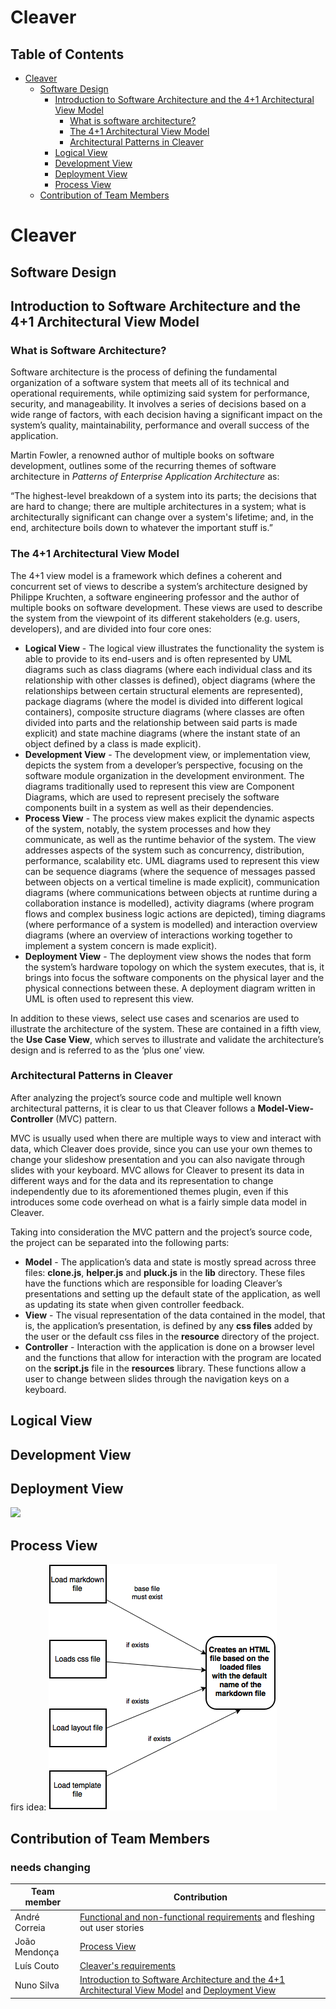 # Cleaver

## Table of Contents
* [Cleaver](#cleaver)
    * [Software Design](#intro-sd)
        * [Introduction to Software Architecture and the 4+1 Architectural View Model](#introduction)
            * [What is software architecture?](#introduction-sa)
            * [The 4+1 Architectural View Model](#introduction-vm)
            * [Architectural Patterns in Cleaver](#introduction-ap)
        * [Logical View](#logicview)
        * [Development View](#dvpview)
        * [Deployment View](#dployview)
        * [Process View](#prcssview)
    * [Contribution of Team Members](#contributions)

<div id='cleaver'>

# Cleaver

<div id='intro-sd'>

## Software Design

<div id='introduction'>

## Introduction to Software Architecture and the 4+1 Architectural View Model

<div id='introduction-sa'>

### What is Software Architecture?

Software architecture is the process of defining the fundamental organization of a software system that meets all of its technical and operational requirements, while optimizing said system for performance, security, and manageability. It involves a series of decisions based on a wide range of factors, with each decision having a significant impact on the system’s quality, maintainability, performance and overall success of the application. 

Martin Fowler, a renowned author of multiple books on software development, outlines some of the recurring themes of software architecture in *Patterns of Enterprise Application Architecture* as: 

“The highest-level breakdown of a system into its parts; the decisions that are hard to change; there are multiple architectures in a system; what is architecturally significant can change over a system's lifetime; and, in the end, architecture boils down to whatever the important stuff is.”

<div id='introduction-vm'>

### The 4+1 Architectural View Model

The 4+1 view model is a framework which defines a coherent and concurrent set of views to describe a system’s architecture designed by Philippe Kruchten, a software engineering professor and the author of multiple books on software development. These views are used to describe the system from the viewpoint of its different stakeholders (e.g. users, developers), and are divided into four core ones:
* **Logical View** - The logical view illustrates the functionality the system is able to provide to its end-users and is often represented by UML diagrams such as class diagrams (where each individual class and its relationship with other classes is defined), object diagrams (where the relationships between certain structural elements are represented), package diagrams (where the model is divided into different logical containers), composite structure diagrams (where classes are often divided into parts and the relationship between said parts is made explicit) and state machine diagrams (where the instant state of an object defined by a class is made explicit).
* **Development View** - The development view, or implementation view, depicts the system from a developer’s perspective, focusing on the software module organization in the development environment. The diagrams traditionally used to represent this view are Component Diagrams, which are used to represent precisely the software components built in a system as well as their dependencies.
* **Process View** - The process view makes explicit the dynamic aspects of the system, notably, the system processes and how they communicate, as well as the runtime behavior of the system. The view addresses aspects of the system such as concurrency, distribution, performance, scalability etc. UML diagrams used to represent this view can be sequence diagrams (where the sequence of messages passed between objects on a vertical timeline is made explicit), communication diagrams (where communications between objects at runtime during a collaboration instance is modelled), activity diagrams (where program flows and complex business logic actions are depicted), timing diagrams (where performance of a system is modelled) and interaction overview diagrams (where an overview of interactions working together to implement a system concern is made explicit).
* **Deployment View** - The deployment view shows the nodes that form the system’s hardware topology on which the system executes, that is, it brings into focus the software components on the physical layer and the physical connections between these. A deployment diagram written in UML is often used to represent this view.

In addition to these views, select use cases and scenarios are used to illustrate the architecture of the system. These are contained in a fifth view, the **Use Case View**, which serves to illustrate and validate the architecture’s design and is referred to as the ‘plus one’ view. 

<div id='introduction-ap'>

### Architectural Patterns in Cleaver

After analyzing the project’s source code and multiple well known architectural patterns, it is clear to us that Cleaver follows a **Model-View-Controller** (MVC) pattern. 

MVC is usually used when there are multiple ways to view and interact with data, which Cleaver does provide, since you can use your own themes to change your slideshow presentation and you can also navigate through slides with your keyboard. MVC allows for Cleaver to present its data in different ways and for the data and its representation to change independently due to its aforementioned themes plugin, even if this introduces some code overhead on what is a fairly simple data model in Cleaver.

Taking into consideration the MVC pattern and the project’s source code, the project can be separated into the following parts:
* **Model** - The application’s data and state is mostly spread across three files: **clone.js**, **helper.js** and **pluck.js** in the **lib** directory. These files have the functions which are responsible for loading Cleaver’s presentations and setting up the default state of the application, as well as updating its state when given controller feedback.
* **View** - The visual representation of the data contained in the model, that is, the application’s presentation, is defined by any **css files** added by the user or the default css files in the **resource** directory of the project.
* **Controller** - Interaction with the application is done on a browser level and the functions that allow for interaction with the program are located on the **script.js** file in the **resources** library. These functions allow a user to change between slides through the navigation keys on a keyboard.

<div id='logicview'>

## Logical View



<div id='dvpview'>

## Development View

<div id='dployview'>

## Deployment View

<img src="./images/Deployment View.png" />

<div id='prcssview'>

## Process View
firs idea:
<img src="./images/process_view.png"/>



<div id='contributions'>

## Contribution of Team Members

### needs changing

| Team member | Contribution |
| ----------  | ------------ |
| André Correia | [Functional and non-functional requirements](#specreqandfeat) and fleshing out user stories |
| João Mendonça | [Process View](#prcssview) |
| Luís Couto | [Cleaver's requirements](#introreq) | 
| Nuno Silva | [Introduction to Software Architecture and the 4+1 Architectural View Model](#introduction) and [Deployment View](#dployview) |